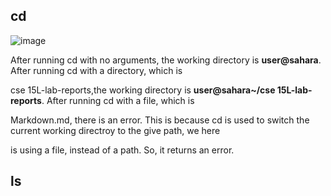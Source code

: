 ## cd
![image](https://github.com/Quianey/cse15l-lab-reports/assets/147276821/d1cca7f7-1cca-4801-92a4-26cefb446ff1)

After running cd with no arguments, the working directory is **user@sahara**. After running cd with a directory, which is 

cse 15L-lab-reports,the working directory is **user@sahara~/cse 15L-lab-reports**. After running cd with a file, which is 

Markdown.md, there is an error. This is because cd is used to switch the current working directroy to the give path, we here 

is using a file, instead of a path. So, it returns an error. 

## ls

